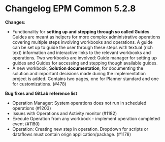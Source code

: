 # Changelog EPM Common 5.2.8

**Changes:**

- Functionality for **setting up and stepping through so called Guides**. Guides are meant as helpers for more complex administrative operations covering multiple steps involving workbooks and operations. A guide can be set up to guide the user through these steps with textual (rich text) information and interactive links to the relevant workbooks and operations. Two workbooks are involved: Guide manager for setting up guides and Guides for accessing and stepping though available guides.
- A new workbook, **Solution documentation**, for documenting the solution and important decisions made during the implementation project is added. Contains two pages, one for Planner standard and one for customizations. (#478)

**Bug fixes and GitLab reference list**

- Operation Manager: System operations does not run in scheduled operations (#1203)
- Issues with Operations and Activity monitor (#1182)
- Execute Operation from any workbook - implement operation completed event (#1180)
- Operation: Creating new step in operation. Dropdown for scripts or dataflows must contain orign application/package. (#1178)


